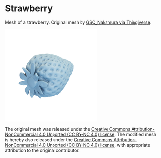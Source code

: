 # Strawberry

Mesh of a strawberry.
Original mesh by [GSC_Nakamura via Thingiverse](https://www.thingiverse.com/thing:153548).

![strawberry](strawberry.png)

The original mesh was released under the [Creative Commons Attribution-NonCommercial 4.0 Unported (CC BY-NC 4.0) license](https://creativecommons.org/licenses/by-nc/4.0/).
The modified mesh is hereby also released under the [Creative Commons Attribution-NonCommercial 4.0 Unported (CC BY-NC 4.0) license](https://creativecommons.org/licenses/by-nc/4.0/), with appropriate attribution to the original contributor.

